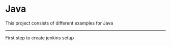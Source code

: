 # Java
This project consists of different examples for Java

------------------------------------------------------
First step to create jenkins setup
